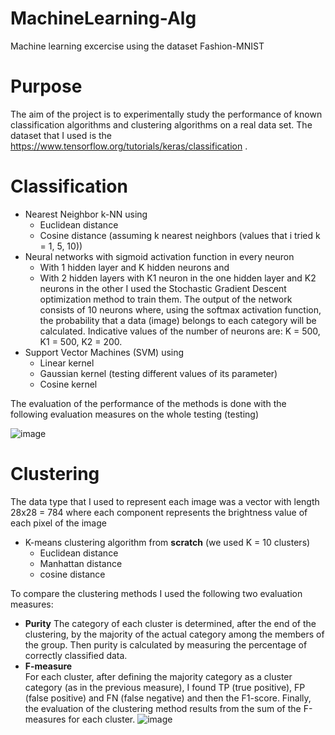 # MachineLearning-Alg
Machine learning excercise using the dataset Fashion-MNIST

# Purpose

The aim of the project is to experimentally study the performance of known classification algorithms and clustering algorithms on a real data set. The dataset that I used is the https://www.tensorflow.org/tutorials/keras/classification .

# Classification
* Nearest Neighbor k-ΝΝ using
  * Euclidean distance
  * Cosine distance
(assuming k nearest neighbors (values that i tried k = 1, 5, 10))
* Neural networks with sigmoid activation function in every neuron
  * With 1 hidden layer and K hidden neurons and
  * With 2 hidden layers with K1 neuron in the one hidden layer and K2 neurons in
  the other
I used the Stochastic Gradient Descent optimization method to train them. The output of the
network consists of 10 neurons where, using the softmax activation function, the
probability that a data (image) belongs to each category will be calculated.
Indicative values of the number of neurons are: K = 500, K1 = 500, K2 = 200.
* Support Vector Machines (SVM) using
  * Linear kernel
  * Gaussian kernel (testing different values of its parameter)
  * Cosine kernel

The evaluation of the performance of the methods is done with the following evaluation measures on the whole testing (testing)

![image](https://user-images.githubusercontent.com/25778156/122991543-d158e900-d3ad-11eb-9eda-210a2a25b9a2.png)


# Clustering

The data type that I used to represent each image was a vector with length 28x28 = 784 where each component represents the brightness value of each pixel of the image

* K-means clustering algorithm from **scratch** (we used K = 10 clusters) 
  * Euclidean distance
  * Manhattan distance
  * cosine distance

To compare the clustering methods I used the following two evaluation measures:
* **Purity**
  The category of each cluster is determined, after the end of the clustering, by the majority of the actual category among the members of the group.
  Then purity is calculated by measuring the percentage of correctly classified data.
* **F-measure**  
  For each cluster, after defining the majority category as a cluster category (as in the previous measure), I found TP (true positive), FP (false positive) and FN 
  (false negative) and then the F1-score. Finally, the evaluation of the clustering method results from the sum of the F-measures for each cluster.
  ![image](https://user-images.githubusercontent.com/25778156/122992676-0f0a4180-d3af-11eb-9d9a-912c33ea176b.png)

  
